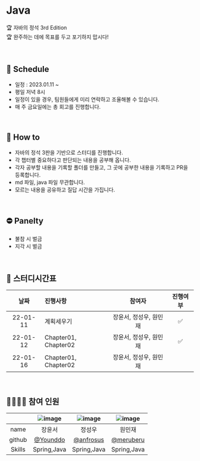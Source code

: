 # Java
🏆 자바의 정석 3rd Edition  
🏆 완주하는 데에 목표를 두고 포기하지 맙시다!

<br>

## 📆 Schedule
* 일정 : 2023.01.11 ~ 
* 평일 저녁 8시
* 일정이 있을 경우, 팀원들에게 미리 연락하고 조율해볼 수 있습니다.
* 매 주 금요일에는 총 회고를 진행합니다.

<br>

## 📃 How to 
* 자바의 정석 3판을 기반으로 스터디를 진행합니다.
* 각 챕터별 중요하다고 판단되는 내용을 공부해 옵니다.
* 각자 공부할 내용을 기록할 폴더를 만들고, 그 곳에 공부한 내용을 기록하고 PR을 등록합니다.
* md 파일, java 파일 무관합니다.
* 모르는 내용을 공유하고 질답 시간을 가집니다.

<br>

## ⛔ Panelty
* 불참 시 벌금
* 지각 시 벌금
 
<br>

## 📌 스터디시간표
|날짜|진행사항|참여자|진행여부|
|:---:|:---|:---:|:---:|
|22-01-11|계획세우기|장윤서, 정성우, 원민재|✅|
|22-01-12|Chapter01, Chapter02|장윤서, 정성우, 원민재|✅|
|22-01-16|Chapter01, Chapter02|장윤서, 정성우, 원민재||


<br>

## 👨‍👩‍👧‍👧 참여 인원

||![image](https://user-images.githubusercontent.com/99253403/211563396-1939db91-d2cb-4d57-a51d-5f388cc86b1e.png)|![image](https://user-images.githubusercontent.com/99253403/211563364-98d1cfa8-f1e4-46cd-a823-c9603e266dc2.png)|![image](https://user-images.githubusercontent.com/99253403/211563287-77877c84-2ca6-4af6-a907-7b76f7b9d5cf.png)|
|:---:|:---:|:---:|:---:|
|name|장윤서|정성우|원민재|
|github|[@Younddo](https://github.com/Younddo)|[@anfrosus](https://github.com/anfrosus)|[@meruberu](https://github.com/meruberu)|
|Skills|Spring,Java|Spring,Java|Spring,Java|
